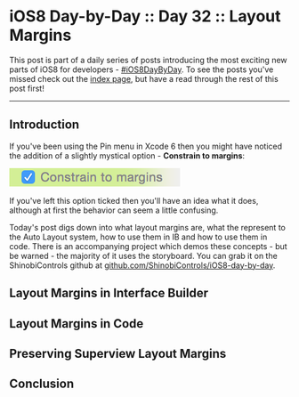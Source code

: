 # iOS8 Day-by-Day :: Day 32 :: Layout Margins

This post is part of a daily series of posts introducing the most exciting new
parts of iOS8 for developers - [#iOS8DayByDay](https://twitter.com/search?q=%23iOS8DayByDay).
To see the posts you've missed check out the [index page](http://shinobicontrols.com/iOS8DayByDay),
but have a read through the rest of this post first!

---

## Introduction

If you've been using the Pin menu in Xcode 6 then you might have noticed the addition of a slightly mystical option - __Constrain to margins__:

![Constrain to Margins](assets/constrain_to_margins.png)

If you've left this option ticked then you'll have an idea what it does,
although at first the behavior can seem a little confusing.

Today's post digs down into what layout margins are, what the represent to the
Auto Layout system, how to use them in IB and how to use them in code. There is
an accompanying project which demos these concepts - but be warned - the
majority of it uses the storyboard. You can grab it on the ShinobiControls
github at
[github.com/ShinobiControls/iOS8-day-by-day](https://github.com/ShinobiControls/iOS8-day-by-day).

## Layout Margins in Interface Builder


## Layout Margins in Code


## Preserving Superview Layout Margins

## Conclusion

